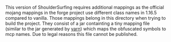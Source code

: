 This version of ShoulderSurfing requires additional mappings as the official mojang mappings in the forge project use different class names in 1.16.5 compared to vanilla. Those mappings belong in this directory when trying to build the project. They consist of a jar containting a tiny mapping file (similar to the jar generated by [yarn](https://github.com/FabricMC/yarn)) which maps the obfuscated symbols to mcp names. Due to legal reasons this file cannot be published.
